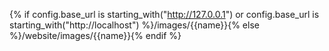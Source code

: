 {% if config.base_url is starting_with("http://127.0.0.1") or config.base_url is starting_with("http://localhost") %}/images/{{name}}{% else %}/website/images/{{name}}{% endif %}